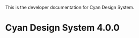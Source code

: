 <SYSTEM>This is the developer documentation for Cyan Design System.</SYSTEM>

# Cyan Design System 4.0.0